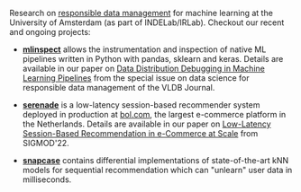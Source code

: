Research on [responsible data management](https://dl.acm.org/doi/pdf/10.1145/3488717) for machine learning at the University of Amsterdam (as part of INDELab/IRLab). Checkout our recent and ongoing projects:
 
 * __[mlinspect](github.com/amsterdata/mlinspect)__ allows the instrumentation and inspection of native ML pipelines written in Python with pandas, sklearn and keras. Details are available in our paper on [Data Distribution Debugging in Machine Learning Pipelines](https://ssc.io/pdf/mlinspect-journal.pdf) from the special issue on data science for responsible data management of the VLDB Journal.
 
 * __[serenade](github.com/amsterdata/serenade)__ is a low-latency session-based recommender system deployed in production at [bol.com](https://bol.com), the largest e-commerce platform in the Netherlands. Details are available in our paper on [Low-Latency Session-Based Recommendation in e-Commerce at Scale](https://ssc.io/pdf/modds003.pdf) from SIGMOD'22.
 
 * __[snapcase](github.com/amsterdata/snapcase)__ contains differential implementations of state-of-the-art kNN models for sequential recommendation which can "unlearn" user data in milliseconds. 

